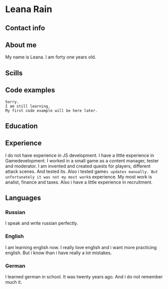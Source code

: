 # Leana Rain
## Contact info
## About me
My name is Leana. I am forty one years old. 
## Scills
## Code examples
```
Sorry.
I am still learning.
My first code example will be here later.
```
## Education
## Experience
I do not have experience in JS development.
I have a little experience in Gamedevelopment. I worked in a small game as a content manager, tester and moderator. 
I am invented and created quests for players, different attack scenes. And tested its. Also i tested game`s updates manually.
But unfortunately it was not my most work`s experience.
My most work is analist, finance and taxes.
Also i have a little experience in recruitment.
## Languages
### Russian
I speak and write russian perfectly.
### English
I am learning english now. I really love english and i want more practicing english. 
But i know than i have really a lot mistakes. 
### German
I learned german in school. It was twenty years ago. And i do not remember much it.
